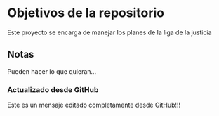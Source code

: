 # Objetivos de la repositorio

Este proyecto se encarga de manejar los planes de la liga de la justicia


## Notas
Pueden hacer lo que quieran...

### Actualizado desde GitHub  
Este es un mensaje editado completamente desde GitHub!!!
